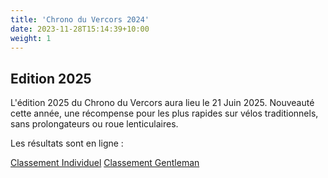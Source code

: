 ```yaml
---
title: 'Chrono du Vercors 2024'
date: 2023-11-28T15:14:39+10:00
weight: 1
---
```


## Edition 2025

L'édition 2025 du Chrono du Vercors aura lieu le 21 Juin 2025. Nouveauté cette année, une récompense pour les plus rapides sur vélos traditionnels, sans prolongateurs ou roue lenticulaires.


Les résultats sont en ligne :

[Classement Individuel](</docs/chrono/2025/Indiv - Scratch.pdf>) 
[Classement Gentleman](</docs/chrono/2025/Duos - Scratch.pdf>) 

